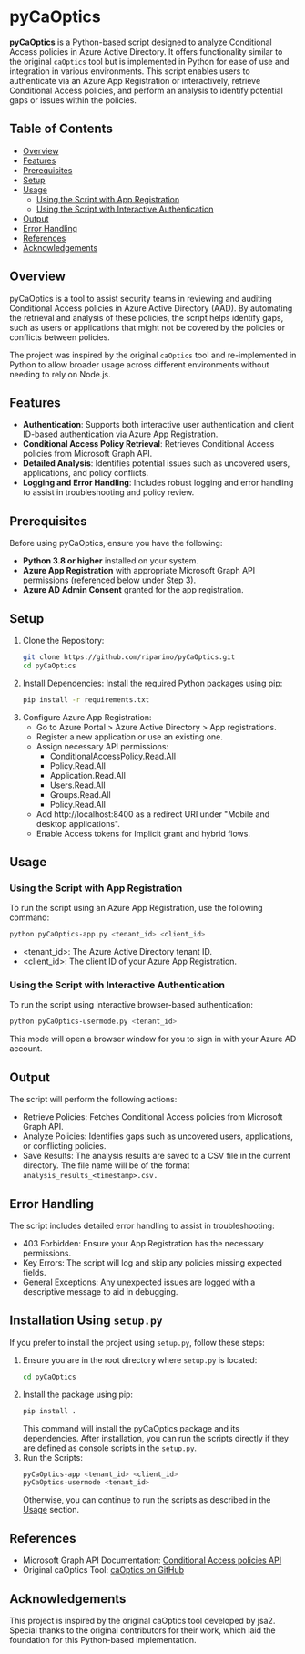# pyCaOptics

**pyCaOptics** is a Python-based script designed to analyze Conditional Access policies in Azure Active Directory. It offers functionality similar to the original `caOptics` tool but is implemented in Python for ease of use and integration in various environments. This script enables users to authenticate via an Azure App Registration or interactively, retrieve Conditional Access policies, and perform an analysis to identify potential gaps or issues within the policies.

## Table of Contents

- [Overview](#overview)
- [Features](#features)
- [Prerequisites](#prerequisites)
- [Setup](#setup)
- [Usage](#usage)
  - [Using the Script with App Registration](#using-the-script-with-app-registration)
  - [Using the Script with Interactive Authentication](#using-the-script-with-interactive-authentication)
- [Output](#output)
- [Error Handling](#error-handling)
- [References](#references)
- [Acknowledgements](#acknowledgements)

## Overview

pyCaOptics is a tool to assist security teams in reviewing and auditing Conditional Access policies in Azure Active Directory (AAD). By automating the retrieval and analysis of these policies, the script helps identify gaps, such as users or applications that might not be covered by the policies or conflicts between policies. 

The project was inspired by the original `caOptics` tool and re-implemented in Python to allow broader usage across different environments without needing to rely on Node.js.

## Features
- **Authentication**: Supports both interactive user authentication and client ID-based authentication via Azure App Registration.
- **Conditional Access Policy Retrieval**: Retrieves Conditional Access policies from Microsoft Graph API.
- **Detailed Analysis**: Identifies potential issues such as uncovered users, applications, and policy conflicts.
- **Logging and Error Handling**: Includes robust logging and error handling to assist in troubleshooting and policy review.

## Prerequisites

Before using pyCaOptics, ensure you have the following:

- **Python 3.8 or higher** installed on your system.
- **Azure App Registration** with appropriate Microsoft Graph API permissions (referenced below under Step 3).
- **Azure AD Admin Consent** granted for the app registration.

## Setup

1. Clone the Repository:
   ```sh
   git clone https://github.com/riparino/pyCaOptics.git
   cd pyCaOptics
   ```
2. Install Dependencies: Install the required Python packages using pip:
   ```sh
   pip install -r requirements.txt
   ```
3. Configure Azure App Registration:
    - Go to Azure Portal > Azure Active Directory > App registrations.
    - Register a new application or use an existing one.
    - Assign necessary API permissions:
        - ConditionalAccessPolicy.Read.All
        - Policy.Read.All
        - Application.Read.All
        - Users.Read.All
        - Groups.Read.All
        - Policy.Read.All
    - Add http://localhost:8400 as a redirect URI under "Mobile and desktop applications".
    - Enable Access tokens for Implicit grant and hybrid flows.

## Usage
### Using the Script with App Registration
To run the script using an Azure App Registration, use the following command:
   ```sh
   python pyCaOptics-app.py <tenant_id> <client_id>
   ```
- <tenant_id>: The Azure Active Directory tenant ID.
- <client_id>: The client ID of your Azure App Registration.

### Using the Script with Interactive Authentication
To run the script using interactive browser-based authentication:
   ```sh
   python pyCaOptics-usermode.py <tenant_id>
   ```
This mode will open a browser window for you to sign in with your Azure AD account.

## Output
The script will perform the following actions:

- Retrieve Policies: Fetches Conditional Access policies from Microsoft Graph API.
- Analyze Policies: Identifies gaps such as uncovered users, applications, or conflicting policies.
- Save Results: The analysis results are saved to a CSV file in the current directory. The file name will be of the format `analysis_results_<timestamp>.csv.`

## Error Handling
The script includes detailed error handling to assist in troubleshooting:
- 403 Forbidden: Ensure your App Registration has the necessary permissions.
- Key Errors: The script will log and skip any policies missing expected fields.
- General Exceptions: Any unexpected issues are logged with a descriptive message to aid in debugging.

## Installation Using `setup.py`
If you prefer to install the project using `setup.py`, follow these steps:
1. Ensure you are in the root directory where `setup.py` is located:
   ```sh
   cd pyCaOptics
   ```
2. Install the package using pip:
   ```sh
   pip install .
   ```
   This command will install the pyCaOptics package and its dependencies. After installation, you can run the scripts directly if they are defined as console scripts in the `setup.py`.
3. Run the Scripts:
    ```sh
    pyCaOptics-app <tenant_id> <client_id>
    pyCaOptics-usermode <tenant_id>
    ```
    Otherwise, you can continue to run the scripts as described in the [Usage](#usage) section.

## References
- Microsoft Graph API Documentation: [Conditional Access policies API](https://docs.microsoft.com/en-us/graph/api/conditionalaccessroot-list-policies?view=graph-rest-1.0&tabs=http)
- Original caOptics Tool: [caOptics on GitHub](https://github.com/jsa2/caOptics)

## Acknowledgements
This project is inspired by the original caOptics tool developed by jsa2. Special thanks to the original contributors for their work, which laid the foundation for this Python-based implementation.